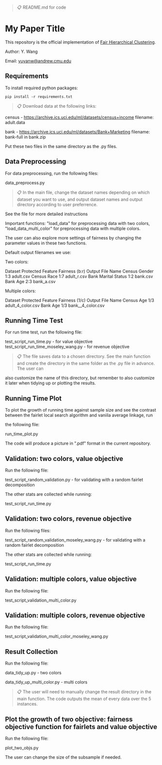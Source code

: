 >📋  README.md for code

# My Paper Title

This repository is the official implementation of [Fair Hierarchical Clustering](https://arxiv.org/abs/2006.10221). 

Author: Y. Wang

Email: yuyanw@andrew.cmu.edu

## Requirements

To install required python packages:

```setup
pip install -r requirements.txt
```

>📋  Download data at the following links:

census - https://archive.ics.uci.edu/ml/datasets/census+income  filename: adult.data

bank - https://archive.ics.uci.edu/ml/datasets/Bank+Marketing  filename: bank-full in bank.zip

Put these two files in the same directory as the .py files.

## Data Preprocessing

For data preprocessing, run the following files:

data_preprocess.py


>📋  In the main file, change the dataset names depending on which dataset you want to use, and output dataset names and output directory according to user preferrence.

See the file for more detailed instructions

Important functions: "load_data" for preprocessing data with two colors, "load_data_multi_color" for preprocessing data with multiple colors.

The user can also explore more settings of fairness by changing the parameter values in these two functions.

Default output filenames we use:

Two colors:

Dataset  Protected Feature  Fairness (b:r)  Output File Name
Census   Gender             1:3             adult.csv
Census   Race               1:7             adult_r.csv
Bank     Marital Status     1:2             bank.csv
Bank     Age                2:3             bank_a.csv

Multiple colors:

Dataset  Protected Feature  Fairness (1/c)  Output File Name
Census   Age            	1/3           	adult_4_color.csv
Bank     Age                1/3             bank__4_color.csv



## Running Time Test

For run time test, run the following file:

test_script_run_time.py - for value objective
test_script_run_time_moseley_wang.py - for revenue objective

>📋  The file saves data to a chosen directory. See the main function and create the directory in the same folder as the .py file in advance. The user can 

also customize the name of this directory, but remember to also customize it later when tidying up or plotting the results.



## Running Time Plot

To plot the growth of running time against sample size and see the contrast between the fairlet local search algorithm and vaniila average linkage, run

the following file:

run_time_plot.py

The code will produce a picture in ".pdf" format in the current repository.


## Validation: two colors, value objective 

Run the following file:

test_script_random_validation.py - for validating with a random fairlet decomposition

The other stats are collected while running:

test_script_run_time.py



## Validation: two colors, revenue objective

Run the following files:

test_script_random_validation_moseley_wang.py - for validating with a random fairlet decomposition

The other stats are collected while running:

test_script_run_time.py


## Validation: multiple colors, value objective

Run the following file:

test_script_validation_multi_color.py


## Validation: multiple colors, revenue objective

Run the following file:

test_script_validation_multi_color_moseley_wang.py


## Result Collection

Run the following file:

data_tidy_up.py - two colors

data_tidy_up_multi_color.py - multi colors

>📋  The user will need to manually change the result directory in the main function. The code outputs the mean of every data over the 5 instances.


## Plot the growth of two objective: fairness objective function for fairlets and value objective

Run the following file:

plot_two_objs.py

The user can change the size of the subsample if needed.


